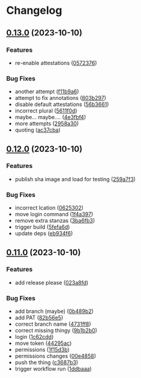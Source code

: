 # Changelog

## [0.13.0](https://github.com/wreality/test-docker/compare/v0.12.0...v0.13.0) (2023-10-10)


### Features

* re-enable attestations ([0572376](https://github.com/wreality/test-docker/commit/0572376e4fd96c11dd708c5fb209e2df5e6a4995))


### Bug Fixes

* another attempt ([f11b9a6](https://github.com/wreality/test-docker/commit/f11b9a679e8877c860411e49150ff286951e6fb6))
* attempt to fix annotations ([803b297](https://github.com/wreality/test-docker/commit/803b29752f360ba265f0329d83d7dad2f67fa017))
* disable default attestations ([56b3661](https://github.com/wreality/test-docker/commit/56b3661b36dbfda7ffa9da14cb04b6b015adb7c6))
* incorrect plural ([5611f0d](https://github.com/wreality/test-docker/commit/5611f0dc42028d6eea546eb64d1ccc53dbddee42))
* maybe... maybe.... ([4e3fbf4](https://github.com/wreality/test-docker/commit/4e3fbf40c65bc0904e5beeba0243fb2cd4f4e2b6))
* more attempts ([2958a30](https://github.com/wreality/test-docker/commit/2958a30c762f97819acb4bb681dd4d704a34de96))
* quoting ([ac37cba](https://github.com/wreality/test-docker/commit/ac37cba0c9ba9ff206c251b271fbafdcf504758f))

## [0.12.0](https://github.com/wreality/test-docker/compare/v0.11.0...v0.12.0) (2023-10-10)


### Features

* publish sha image and load for testing ([259a7f3](https://github.com/wreality/test-docker/commit/259a7f3278c80ddd244536a447d0f0b6000b5bbe))


### Bug Fixes

* incorrect lcation ([0625302](https://github.com/wreality/test-docker/commit/06253027112593496fd3135e34817fdf617733bd))
* move login command ([1f4a397](https://github.com/wreality/test-docker/commit/1f4a397b4f3d3402ebd0854b79f9173d22736435))
* remove extra stanzas ([3ba6fb3](https://github.com/wreality/test-docker/commit/3ba6fb37146583a755d70af9190316bc539e6419))
* trigger build ([5fefa6d](https://github.com/wreality/test-docker/commit/5fefa6db49cd8e2ea68238c1938867066f2cbfbb))
* update deps ([eb934f6](https://github.com/wreality/test-docker/commit/eb934f6a3fe70a10f144c2fb8be07d72e06619fd))

## [0.11.0](https://github.com/wreality/test-docker/compare/v0.10.1...v0.11.0) (2023-10-10)


### Features

* add release please ([023a8fd](https://github.com/wreality/test-docker/commit/023a8fd1d8b503e408bbcbd8c0bce157d974fd16))


### Bug Fixes

* add branch (maybe) ([0b489b2](https://github.com/wreality/test-docker/commit/0b489b2b3d3647732b1b35d66bbe1fd4cf1a2b3c))
* add PAT ([82b56e5](https://github.com/wreality/test-docker/commit/82b56e5cc49e5a6143eab4857cd2b60e9eb7d723))
* correct branch name ([4731ff8](https://github.com/wreality/test-docker/commit/4731ff8eea9b08f333447bbaf15d7dfe7744b518))
* correct missing thingy ([9b1b2b0](https://github.com/wreality/test-docker/commit/9b1b2b0fc665be8c48f2147aefa42f7502b49004))
* login ([1c62cdd](https://github.com/wreality/test-docker/commit/1c62cdd39e93563d4936ffb7a6cf4d1da9df9107))
* move token ([44295ac](https://github.com/wreality/test-docker/commit/44295ac9580c213847a8f05f8ea2b672797efd7e))
* permissions ([1f15d3b](https://github.com/wreality/test-docker/commit/1f15d3b136b29a99769790dadb3aebcae9a7ee43))
* permissions changes ([00e4858](https://github.com/wreality/test-docker/commit/00e4858ac3950b13c6264e3406c31c7743f65240))
* push the thing ([c3687b3](https://github.com/wreality/test-docker/commit/c3687b32b35e8e7ce9b41ae103d3c663af08707c))
* trigger workflow run ([1ddbaaa](https://github.com/wreality/test-docker/commit/1ddbaaae340b0b4eceb07a0f2bac1dd5f44ce20e))
